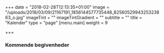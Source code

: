 +++
date = "2018-02-28T12:13:35+01:00"
image = "/uploads/2018/03/09/21167191_1856144577735448_8256052994325323863_o.jpg"
imageTint = ""
imageTintGradient = ""
subtitle = ""
title = "Kalender"
type = "page"
[menu.main]
weight = 9

+++
### Kommende begivenheder
